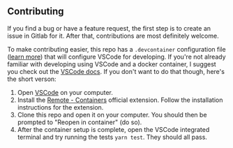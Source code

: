 ## Contributing

If you find a bug or have a feature request, the first step is to create an issue in Gitlab for it. After that, contributions are most definitely welcome.

To make contributing easier, this repo has a `.devcontainer` configuration file ([learn more](https://code.visualstudio.com/docs/remote/containers#_creating-a-devcontainerjson-file)) that will configure VSCode for developing. If you're not already familiar with developing using VSCode and a docker container, I suggest you check out the [VSCode docs](https://code.visualstudio.com/docs/remote/containers#_creating-a-devcontainerjson-file). If you don't want to do that though, here's the short verson:

1. Open [VSCode](https://code.visualstudio.com/) on your computer.
2. Install the [Remote - Containers](https://marketplace.visualstudio.com/items?itemName=ms-vscode-remote.remote-containers) official extension. Follow the installation instructions for the extension.
3. Clone this repo and open it on your computer. You should then be prompted to "Reopen in container" (do so).
4. After the container setup is complete, open the VSCode integrated terminal and try running the tests `yarn test`. They should all pass.
